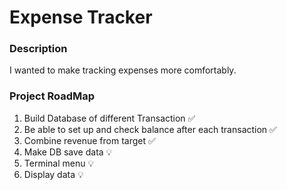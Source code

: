 # Expense Tracker

### Description

I wanted to make tracking expenses more comfortably.

### Project RoadMap 

1. Build Database of different Transaction ✅
2. Be able to set up and check balance after each transaction ✅
3. Combine revenue from target ✅ 
4. Make DB save data 💡
5. Terminal menu 💡
6. Display data 💡 